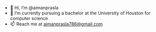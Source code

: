 - 👋 Hi, I’m @aimanprasla
- 🌱 I’m currently pursuing a bachelor at the University of Houston for computer science
- 📫 Reach me at aimanprasla786@gmail.com
